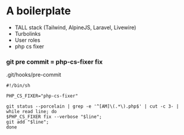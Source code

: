 # A boilerplate

- TALL stack (Tailwind, AlpineJS, Laravel, Livewire)
- Turbolinks   
- User roles
- php cs fixer


### git pre commit = php-cs-fixer fix 

.git/hooks/pre-commit

    #!/bin/sh
    
    PHP_CS_FIXER="php-cs-fixer"
    
    git status --porcelain | grep -e '^[AM]\(.*\).php$' | cut -c 3- | while read line; do
    $PHP_CS_FIXER fix --verbose "$line";
    git add "$line";
    done